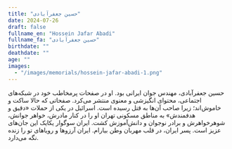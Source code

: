 ```yaml
---
title: "حسین جعفرآبادی"
date: 2024-07-26
draft: false
fullname_en: "Hossein Jafar Abadi"
fullname_fa: "حسین جعفرآبادی"
birthdate: ""
deathdate: ""
age: ""
images:
  - "/images/memorials/hossein-jafar-abadi-1.png"
---
```


حسین جعفرآبادی، مهندس جوان ایرانی بود. او در صفحات پرمخاطب خود در شبکه‌های اجتماعی، محتوای انگیزشی و معنوی منتشر می‌کرد. صفحاتی که حالا ساکت و خاموش‌اند؛ زیرا صاحب آن‌ها به قتل رسیده است. 
اسرائیل در یکی از حملات «دقیق و هدفمندش» به مناطق مسکونی تهران او را در کنار مادرش، خواهر جوانش، شوهرخواهرش و برادر نوجوان و دانش‌آموزش کشت. ایران سوگوار یکایک این جان‌های عزیز است. 
پسر ایران، در قلب مهربان وطن بیارام. ایران آرزوها و رویاهای تو را زنده نگه می‌دارد.